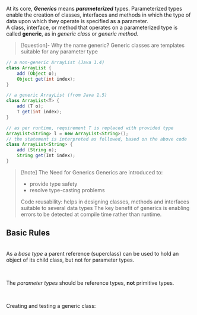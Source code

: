 At its core, ***Generics*** means ***parameterized*** types. Parameterized types enable the creation of classes, interfaces and methods in which the type of data upon which they operate is specified as a parameter.
<br>A class, interface, or method that operates on a parameterized type is called **generic**, as in *generic class* or *generic method*.

>[!question]- Why the name generic?
>Generic classes are templates suitable for any parameter type

```Java
// a non-generic ArrayList (Java 1.4)
class ArrayList {
	add (Object o);
	Object get(int index);
}

// a generic ArrayList (from Java 1.5)
class ArrayList<T> {
	add (T o);
	T get(int index);
}

// as per runtime, requirement T is replaced with provided type
ArrayList<String> l = new ArrayList<String>();
// the statement is interpreted as followed, based on the above code
class ArrayList<String> {
	add (String o);
	String get(Int index);
}
```

>[!note] The Need for Generics
>Generics are introduced to:
>- provide type safety
>- resolve type-casting problems
>
>Code reusability: helps in designing classes, methods and interfaces suitable to several data types
>The key benefit of generics is enabling errors to be detected at compile time rather than runtime. 

## Basic Rules
<br>As a _base type_ a parent reference (superclass) can be used to hold an object of its child class, but not for parameter types.

```Java

```
<br>The _parameter types_ should be reference types, **not** primitive types.

```Java

```
<br>Creating and testing a generic class:

```Java

```

